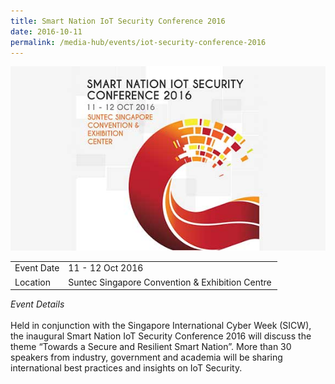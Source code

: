```yaml
---
title: Smart Nation IoT Security Conference 2016
date: 2016-10-11
permalink: /media-hub/events/iot-security-conference-2016
---
```

![Smart Nation IoT Security Conference 2016](/images/media-hub/events/till-2020/iot-security-conference-2016.jpeg)

<table style="width:100%">
  <tr>
    <td style="width:20%">Event Date</td>	
    <td style="width:80%">11 - 12 Oct 2016</td>	
  </tr>
  <tr>
	<td>Location</td>
	<td>Suntec Singapore Convention & Exhibition Centre</td>	
  </tr>
</table>

*Event Details*<br>		
Held in conjunction with the Singapore International Cyber Week (SICW), the inaugural Smart Nation IoT Security Conference 2016 will discuss the theme “Towards a Secure and Resilient Smart Nation”. More than 30 speakers from industry, government and academia will be sharing international best practices and insights on IoT Security.